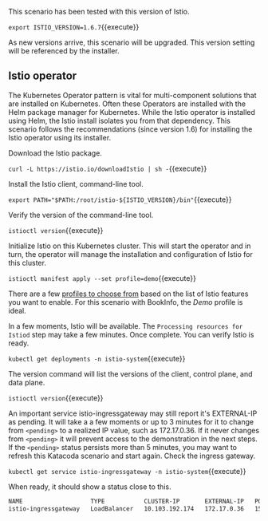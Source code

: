 This scenario has been tested with this version of Istio.

`export ISTIO_VERSION=1.6.7`{{execute}}

As new versions arrive, this scenario will be upgraded. This version setting will be referenced by the installer.

## Istio operator

The Kubernetes Operator pattern is vital for multi-component solutions that are installed on Kubernetes. Often these Operators are installed with the Helm package manager for Kubernetes. While the Istio operator is installed using Helm, the Istio install isolates you from that dependency. This scenario follows the recommendations (since version 1.6) for installing the Istio operator using its installer.

Download the Istio package.

`curl -L https://istio.io/downloadIstio | sh -`{{execute}}

Install the Istio client, command-line tool.

`export PATH="$PATH:/root/istio-${ISTIO_VERSION}/bin"`{{execute}}

Verify the version of the command-line tool.

`istioctl version`{{execute}}

Initialize Istio on this Kubernetes cluster. This will start the operator and in turn, the operator will manage the installation and configuration of Istio for this cluster.

`istioctl manifest apply --set profile=demo`{{execute}}

There are a few [profiles to choose from](https://istio.io/latest/docs/setup/additional-setup/config-profiles/) based on the list of Istio features you want to enable. For this scenario with BookInfo, the _Demo_ profile is ideal.

In a few moments, Istio will be available. The `Processing resources for Istiod` step may take a few minutes. Once complete. You can verify Istio is ready.

`kubectl get deployments -n istio-system`{{execute}}

The version command will list the versions of the client, control plane, and data plane.

`istioctl version`{{execute}}

An important service istio-ingressgateway may still report it's EXTERNAL-IP as pending. It will take a a few moments or up to 3 minutes for it to change from `<pending>` to a realized IP value, such as 172.17.0.36. If it never changes from `<pending>` it will prevent access to the demonstration in the next steps. If the `<pending>` status persists more than 5 minutes, you may want to refresh this Katacoda scenario and start again. Check the ingress gateway.

`kubectl get service istio-ingressgateway -n istio-system`{{execute}}

When ready, it should show a status close to this.

```bash
NAME                   TYPE           CLUSTER-IP       EXTERNAL-IP   PORT(S)                         AGE
istio-ingressgateway   LoadBalancer   10.103.192.174   172.17.0.36   15021:31042/TCP,80:30136/TCP,443:32460/TCP,31400:31798/TCP,15443:30927/TCP   6m51s
```
